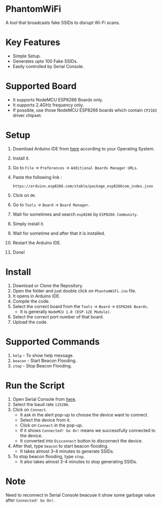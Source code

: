 # PhantomWiFi
A tool that broadcasts fake SSIDs to disrupt Wi-Fi scans.

# Key Features
- Simple Setup.
- Generates upto 100 Fake SSIDs.
- Easily controlled by Serial Console.

# Supported Board
- It supports NodeMCU ESP8266 Boards only.
- It supports 2.4GHz frequency only.
- If possible, use those NodeMCU ESP8266 boards which contain `CP2102` driver chipset.

# Setup
1. Download Arduino IDE from [here](https://www.arduino.cc/en/software) according to your Operating System.
2. Install it.
3. Go to `File` → `Preferences` → `Additional Boards Manager URLs`.
4. Paste the following link :
   
   ```
   https://arduino.esp8266.com/stable/package_esp8266com_index.json
   ```
5. Click on `OK`.
6. Go to `Tools` → `Board` → `Board Manager`.
7. Wait for sometimes and search `esp8266` by `ESP8266 Community`.
8. Simply install it.
9. Wait for sometime and after that it is installed.
10. Restart the Arduino IDE.
11. Done!

# Install
1. Download or Clone the Repository.
2. Open the folder and just double click on `PhantomWiFi.ino` file.
3. It opens in Arduino IDE.
4. Compile the code.
5. Select the correct board from the `Tools` → `Board` → `ESP8266 Boards`.
   - It is generally `NodeMCU 1.0 (ESP-12E Module)`.
6. Select the correct port number of that board.
7. Upload the code.

# Supported Commands
1. `help` - To show help message.
2. `beacon` - Start Beacon Flooding.
3. `stop` - Stop Beacon Flooding.

# Run the Script
1. Open Serial Console from [here](https://wirebits.github.io/SerialConsole/).
2. Select the baud rate `115200`.
3. Click on `Connect`.
   - It ask in the alert pop-up to choose the device want to connect.
   - Select the device from it.
   - Click on `Connect` in the pop-up.
   - If it shows `Connected! Go On!` means we successfully connected to the device.
   - It converted into `Disconnect` button to disconnect the device.
4. After that, type `beacon` to start beacon flooding.
   - It takes almost 3-4 minutes to generate SSIDs.
5. To stop beacon flooding, type `stop`.
   - It also takes almost 3-4 minutes to stop generating SSIDs.

# Note
Need to reconnect in Serial Console beacuse it show some garbage value after `Connected! Go On!`.
